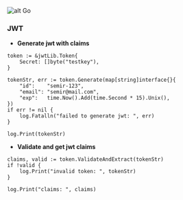 ![alt Go](https://img.shields.io/github/go-mod/go-version/gobackpack/jwt)

### JWT

* **Generate jwt with claims**
```
token := &jwtLib.Token{
    Secret: []byte("testkey"),
}

tokenStr, err := token.Generate(map[string]interface{}{
    "id":    "semir-123",
    "email": "semir@mail.com",
    "exp":   time.Now().Add(time.Second * 15).Unix(),
})
if err != nil {
    log.Fatalln("failed to generate jwt: ", err)
}

log.Print(tokenStr)
```

* **Validate and get jwt claims**
```
claims, valid := token.ValidateAndExtract(tokenStr)
if !valid {
    log.Print("invalid token: ", tokenStr)
}

log.Print("claims: ", claims)
```
